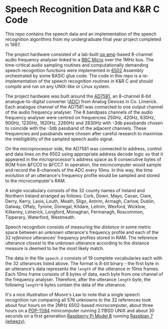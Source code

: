 # Speech Recognition Data and K&R C Code

This repo contains the speech data and an implementation of the speech recognition algorithms from my undergraduate final year project completed in 1987.

The project hardware consisted of a lab-built [op amp](https://en.wikipedia.org/wiki/Operational_amplifier)-based 8-channel audio frequency analyser linked to a [BBC Micro](https://en.wikipedia.org/wiki/BBC_Micro) over the 1MHz bus. The time-critical audio sampling routines and computationally demanding speech recognition functions were implemented in [6502](https://en.wikipedia.org/wiki/MOS_Technology_6502) Assembly orchestrated by some BASIC glue code. The code in this repo is a re-implementation of the speech recognition routines in K&R C and should compile and run on any UNIX-like or Linux system.

The project hardware was built around the [AD7581](https://www.analog.com/en/products/ad7581.html#), an 8-channel 8-bit analogue-to-digital converter ([ADC](https://en.wikipedia.org/wiki/Analog-to-digital_converter)) from Analog Devices in Co. Limerick. Each analogue channel of the AD7581 was connected to one output channel of the audio frequency analyser. The 8 bandpass channels of the audio frequency analyser were centred on frequencies 250Hz, 420Hz, 630Hz, 900Hz, 1230Hz, 1620Hz, 2260Hz and 2830Hz with -3db passbands chosen to coincide with the -3db passband of the adjacent channels. These frequencies and passbands were chosen after careful research to maximise the intelligibility of the sampled speech audio signal.

On the microprocessor side, the AD7581 was connected to address, control and data lines on the 6502 using appropriate address decode logic so that it appeared in the microprocessor's address space as 8 consecutive bytes of ROM from &FCC0 to &FCC7. In operation, the microcomputer would sample and record the 8-channels of the ADC every 10ms. In this way, the time evolution of an utterance's frequency profile would be sampled and stored to the microcomputer's RAM.

A single vocabulary consists of the 32 county names of Ireland and Northern Ireland arranged as follows: Cork, Down, Mayo, Cavan, Clare, Derry, Kerry, Laois, Louth, Meath, Sligo, Antrim, Armagh, Carlow, Dublin, Galway, Offaly, Tyrone, Donegal, Kildare, Leitrim, Wexford, Wicklow, Kilkenny, Limerick, Longford, Monaghan, Fermanagh, Roscommon, Tipperary, Waterford, Westmeath.

Speech recognition consists of measuring the *distance* in some metric space between an *unknown* utterance's frequency profile and each of the 32 *reference* utterances' frequency profiles stored in RAM. The reference utterance *closest* to the unknown utterance according to the distance measure is deemed to be the most likely match.

The data in the file `speech.d` consists of 19 complete vocabularies each with the 32 utterances listed above. The format is 8-bit binary - the first byte in an utterance's data represents the `length` of the utterance in 10ms frames. Each 10ms frame consists of 8 bytes of data, each byte from one channel of the frequency analyser. Therefore, after the utterance `length` byte, the following `length*8` bytes contain the data of the utterance.

It's a nice illustration of Moore's Law to note that a single speech recognition run comparing all 576 unknowns to the 32 references took about four hours on the 2MHz 6502-based microcomputer, about three hours on a [PDP-11/84](https://en.wikipedia.org/wiki/PDP-11) minicomputer running 2.11BSD UNIX and about 30 seconds on a first generation [Raspberry Pi Model B](https://en.wikipedia.org/wiki/Raspberry_Pi) running [Raspbian 7 (wheezy)](https://en.wikipedia.org/wiki/Raspberry_Pi_OS).
